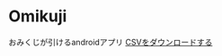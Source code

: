 # Omikuji

おみくじが引けるandroidアプリ
<a href="yourdomain.com/data/sample.csv" download="sample.csv"> CSVをダウンロードする</a>
